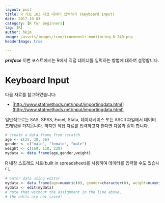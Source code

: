 ```yaml
---
layout: post  
title: R 기초 103 직접 데이터 입력하기 (Keyboard Input)  
date: 2017-10-03  
category: [R for Beginners]  
tag: [R]  
author: hkim  
image: /assets/images/icon/iconmonstr-monitoring-6-240.png
headerImage: true

---
```


***preface*** 이번 포스트에서는 R에서 직접 데이터를 입력하는 방법에 대하여 설명합니다.

# Keyboard Input

다음 자료를 참고하였습니다:  
- [http://www.statmethods.net/input/importingdata.html](http://www.statmethods.net/input/importingdata.html)

일반적으로는 SAS, SPSS, Excel, Stata, 데이터베이스 또는 ASCII 파일에서 데이터 프레임을 가져옵니다. 하지만 직접 자료를 입력하고자 한다면 다음과 같이 합니다.

```r
# create a data frame from scratch
age <- c(25, 30, 56)
gender <- c("male", "female", "male")
weight <- c(160, 110, 220)
mydata <- data.frame(age,gender,weight)
```

R 내장 스프레드 시트(built in spreadsheet)를 사용하여 데이터를 입력할 수도 있습니다.

```r
# enter data using editor
mydata <- data.frame(age=numeric(0), gender=character(0), weight=numeric(0))
mydata <- edit(mydata)
# note that without the assignment in the line above,
# the edits are not saved!
```
